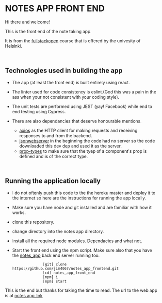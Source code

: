 # NOTES APP FRONT END

Hi there and welcome!

This is the front end of the note taking app.

It is from the [fullstackopen] course that is offered by the univesity of Helsinki.

<br />

## Technologies used in building the app

- The app (at least the front end) is built entirely using react.
- The linter used for code consistency is eslint.(God this was a pain in the ass when your not consistent with your coding style).
- The unit tests are performed using JEST (yay! Facebook) while end to end testing using Cypress.
- There are also dependancies that deserve honourable mentions.

  - [axios] as the HTTP client for making requests and receiving responses to and from the backend.
  - [jsonwebserver] in the beginning the code had no server so the code downloaded this dev dep and used it as the server.
  - [prop-types] to make sure that the tyep of a component's prop is defined and is of the correct type.

<br />

## Running the application locally

- I do not oftenly push this code to the the heroku master and deploy it to the internet so here are the instructions for running the app locally.

- Make sure you have node and git installed and are familiar with how it works.
- clone this repository.
- change directory into the notes app directory.
- Install all the required node modules. Dependacies and what not.
- Start the front end using the npm script. Make sure also that you have the [notes_app] back end server running too.

                    [git] clone https://github.com/jim4067/notes_app_frontend.git
                    [cd] notes_app_front_end
                    [npm] i
                    [npm] start

This is the end but thanks for taking the time to read. 
The url to the web app is at [notes app link]

<br />
<br />


[fullstackopen]: https://fullstackopen.com
[axios]: https://github.com/axios/axios
[jsonwebserver]: https://github.com/typicode/json-server
[prop-types]: https://github.com/facebook/prop-types
[notes_app]: https://github.com/jim4067/notes_app
[notes app link]: https://nameless-mountain-32216.herokuapp.com/
